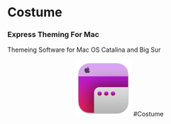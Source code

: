 # Costume
### Express Theming For Mac
Themeing Software for Mac OS Catalina and Big Sur

<p align="center">
<img src="https://raw.githubusercontent.com/R-Teer/Costume-For-Mac/master/icon.png" width="128" height="128" title="Costume For Mac">
  #Costume
</p>
